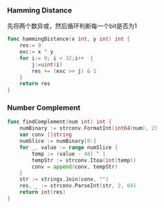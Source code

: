 ### Hamming Distance
先将两个数异或，然后循环判断每一个bit是否为1
```go
func hammingDistance(x int, y int) int {
	res:= 0
	exc:= x ^ y
	for i:= 0; i < 32;i++  {
		j:=uint(i)
		res += (exc >> j) & 1
	}
	return res
}
```
### Number Complement 
```go
func findComplement(num int) int {
	numBinary := strconv.FormatInt(int64(num), 2)
	var conv []string
	numSlice := numBinary[0:]
	for _, value := range numSlice {
		temp := (value - 48) ^ 1
		tempStr := strconv.Itoa(int(temp))
		conv = append(conv, tempStr)
	}
	str := strings.Join(conv, "")
	res, _ := strconv.ParseInt(str, 2, 64)
	return int(res)
}
```
